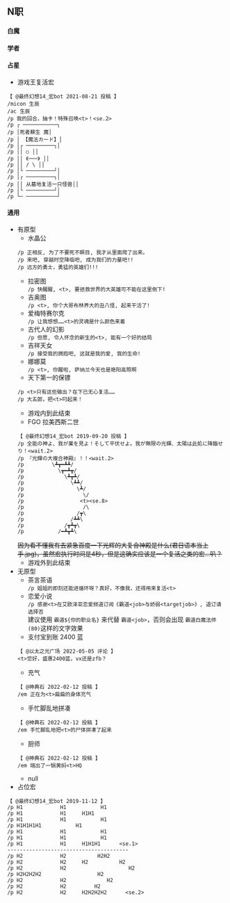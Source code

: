 ## N职
#### 白魔
#### 学者
#### 占星
+ 游戏王复活宏
```
【 @最终幻想14_宏bot 2021-08-21 投稿 】
/micon 生辰
/ac 生辰
/p 我的回合，抽卡！特殊召唤<t>！<se.2>
/p ┌ ───────────┐
/p │死者蘇生 魔│
/p │ 【魔法カード】│
/p │┌ ─────────┐│
/p ││ ○ ││
/p ││ 《───》 ││
/p ││ / \ ││
/p │└ ─────────┘│
/p │┌ ─────────┐│
/p ││ 从墓地复活一只怪兽││ 
/p │└ ─────────┘│
/p └─ ──────────┘
```
#### 通用
+ 有原型
    + 水晶公    
    ```
    /p 正相反, 为了不要死不瞑目, 我才从里面爬了出来。
    /p 来吧, 穿越时空降临吧, 成为我们的力量吧!!
    /p 远方的勇士，勇猛的英雄们!!!
    ```
    + 拉密图     
    `/p 快醒醒, <t>, 要拯救世界的大英雄可不能在这里倒下!`
    + 吉奥图     
    `/p <t>, 你个大哥布林养大的丑八怪, 起来干活了!`
    + 爱梅特赛尔克     
    `/p 让我想想……<t>的灵魂是什么颜色来着`
    + 古代人的幻影     
     `/p 但愿, 令人怀念的新生的<t>, 能有一个好的结局`    
    + 吉祥天女     
    `/p 接受我的拥抱吧, 这就是我的爱, 我的生命!`    
    + 娜娜莫    
    `/p <t>, 你醒啦, 萨纳兰今天也是艳阳高照啊`
    + 天下第一的保镖
    ```
    /p <t>只有这些输出？在下已无心复活……
    /p 大五郎，把<t>叼起来！
    ```
    + 游戏内到此结束
    + FGO 拉美西斯二世
    ```
    【 @最终幻想14_宏bot 2019-09-20 投稿 】
    /p 全能の神よ、我が業を見よ！そして平伏せよ。我が無限の光輝、太陽は此処に降臨せり！<wait.2>
    /p 『光輝の大複合神殿』！！<wait.2>
    /p         \┻┳━┻┻/
    /p           \┳━┻┳/
    /p             \┻┳┻/
    /p               \┻┻/
    /p                 \┻/
    /p                   \/
    /p                  <t><se.8>
    /p                   /\
    /p                 /┳\
    /p               /┻┻\
    /p             /┳┻┳\
    /p           /━┻┳┻\
    ```
    ~~因为看不懂我有去紧急百度一下光辉的大复合神殿是什么(君日语本当上手.jpg)，虽然宏执行时间是4秒，但是这确实应该是一个复活之类的宏...叭？~~
    + 游戏外到此结束
+ 无原型
    + 茶言茶语    
    `/p 姐姐的即刻还能进循环呀？真好，不像我，还得用来复活<t>`
    + 恋爱小说    
    `/p 感谢<t>在艾欧泽亚恋爱频道订阅《霸道<job>与娇弱<targetjob>》, 退订请选择否`    
    建议使用 `霸道${你的职业名}` 来代替 `霸道<job>`，否则会出现 `霸道白魔法师(80)`这样的文字效果
    + 支付宝到账 2400 蓝
    ```
    【 @以太之光广场 2022-05-05 评论 】
    <t>您好，盛惠2400蓝，vx还是zfb？
    ```
    + 充气
    ```
    【 @神典石 2022-02-12 投稿 】
    /em 正在为<t>扁扁的身体充气
    ```
    + 手忙脚乱地拼凑
    ```
    【 @神典石 2022-02-12 投稿 】
    /em 手忙脚乱地把<t>的尸体拼凑了起来
    ```
    + 厨师
    ```
    【 @神典石 2022-02-12 投稿 】
    /em 端出了一锅黄焖<t>HQ
    ```
    + null
+ 占位宏
```
【 @最终幻想14_宏bot 2019-11-12 】
/p H1            H1           H1
/p H1            H1     H1H1
/p H1            H1           H1
/p H1H1H1H1           H1
/p H1            H1           H1
/p H1            H1           H1
/p H1            H1     H1H1H1      <se.1> 
---------------------------------------
/p H2            H2          H2H2
/p H2            H2     H2          H2
/p H2            H2                    H2
/p H2H2H2H2                  H2
/p H2            H2             H2
/p H2            H2         H2
/p H2            H2     H2H2H2H2      <se.2>
```

